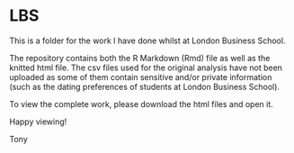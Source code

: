 # LBS

This is a folder for the work I have done whilst at London Business School. 

The repository contains both the R Markdown (Rmd) file as well as the knitted html file. The csv files used for the original analysis have not been uploaded as some of them contain sensitive and/or private information (such as the dating preferences of students at London Business School). 

To view the complete work, please download the html files and open it.


Happy viewing!

Tony
